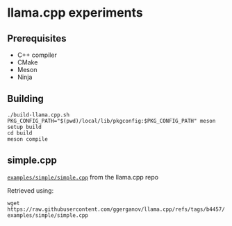 llama.cpp experiments
=====================

Prerequisites
-------------

- C++ compiler
- CMake
- Meson
- Ninja

Building
--------

```
./build-llama.cpp.sh
PKG_CONFIG_PATH="$(pwd)/local/lib/pkgconfig:$PKG_CONFIG_PATH" meson setup build
cd build
meson compile
```

simple.cpp
----------

[`examples/simple/simple.cpp`](https://github.com/ggerganov/llama.cpp/blob/master/examples/simple/simple.cpp) from the llama.cpp repo

Retrieved using:

`wget https://raw.githubusercontent.com/ggerganov/llama.cpp/refs/tags/b4457/examples/simple/simple.cpp`
